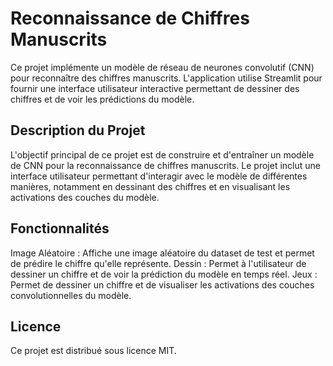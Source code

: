 # Reconnaissance de Chiffres Manuscrits

Ce projet implémente un modèle de réseau de neurones convolutif (CNN) pour reconnaître des chiffres manuscrits. L'application utilise Streamlit pour fournir une interface utilisateur interactive permettant de dessiner des chiffres et de voir les prédictions du modèle.

## Description du Projet
L'objectif principal de ce projet est de construire et d'entraîner un modèle de CNN pour la reconnaissance de chiffres manuscrits. Le projet inclut une interface utilisateur permettant d'interagir avec le modèle de différentes manières, notamment en dessinant des chiffres et en visualisant les activations des couches du modèle.

## Fonctionnalités

Image Aléatoire : Affiche une image aléatoire du dataset de test et permet de prédire le chiffre qu'elle représente.
Dessin : Permet à l'utilisateur de dessiner un chiffre et de voir la prédiction du modèle en temps réel.
Jeux : Permet de dessiner un chiffre et de visualiser les activations des couches convolutionnelles du modèle.

## Licence

Ce projet est distribué sous licence MIT.




